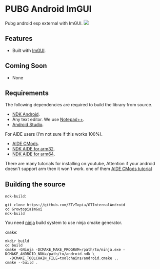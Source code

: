 # PUBG Android ImGUI
Pubg android esp external with ImGUI.
![](https://cdn.discordapp.com/attachments/984530721806884955/1154454620572242060/photo1695313208.jpeg)

## Features
- Built with [ImGUI](https://github.com/ocornut/imgui).

## Coming Soon
- None

## Requirements
The following dependencies are required to build the library from source.
- [NDK Android](https://developer.android.com/ndk).
- Any text editor. We use [Notepad++](https://notepad-plus-plus.org/).
- [Android Studio](https://developer.android.com/studio?gclid=Cj0KCQjw06-oBhC6ARIsAGuzdw34Yh7Q1SgMPKGjDCNBYza_6f3r8dLRZCNEkVVAorqvpkdNdMsM35AaAtiYEALw_wcB&gclsrc=aw.ds).

For AIDE users (I'm not sure if this works 100%).
- [AIDE CMods](https://secufiles.com/nE9J/AIDE_CMODs_3.2.200108.apk).
- [NDK AIDE for arm32](https://www.mediafire.com/file/62l4gcxqsqtxy20/ndk_arm.tar.gz/file).
- [NDK AIDE for arm64](https://www.mediafire.com/file/w56tbt9pmqxzmpu/ndk_arm64.tar.gz/file).

There are many tutorials for installing on youtube, Attention if your android doesn't support arm then it won't work. one of them [AIDE CMods tutorial](https://youtu.be/VYvKEFHSgkg)

## Building the source
`ndk-build`:
```shell
git clone https://github.com/ZTzTopia/GTInternalAndroid
cd GrowtopiaImGui
ndk-build
```

You need [ninja](https://ninja-build.org/) build system to use ninja cmake generator.

`cmake`:
```shell
mkdir build
cd build
cmake -GNinja -DCMAKE_MAKE_PROGRAM=/path/to/ninja.exe -DCMAKE_ANDROID_NDK=/path/to/android-ndk \
  -DCMAKE_TOOLCHAIN_FILE=toolchains/android.cmake ..
cmake --build .
```
